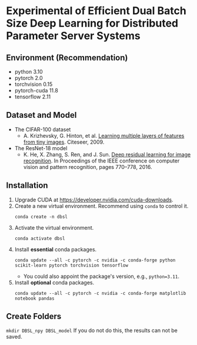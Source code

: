 # Experimental of Efficient Dual Batch Size Deep Learning for Distributed Parameter Server Systems
<!--
K. -W. Lu, P. Liu, D. -Y. Hong and J. -J. Wu, "Efficient Dual Batch Size Deep Learning for Distributed Parameter Server Systems," 2022 IEEE 46th Annual Computers, Software, and Applications Conference (COMPSAC), 2022, pp. 630-639, doi: [10.1109/COMPSAC54236.2022.00110](https://doi.org/10.1109/COMPSAC54236.2022.00110).
-->

## Environment (Recommendation)
- python 3.10
- pytorch 2.0
- torchvision 0.15
- pytorch-cuda 11.8
- tensorflow 2.11

## Dataset and Model
- The CIFAR-100 dataset
    - A. Krizhevsky, G. Hinton, et al. [Learning multiple layers of features from tiny images](https://www.cs.toronto.edu/~kriz/learning-features-2009-TR.pdf). Citeseer, 2009.
- The ResNet-18 model
    - K. He, X. Zhang, S. Ren, and J. Sun. [Deep residual learning for image recognition](https://doi.org/10.48550/arXiv.1512.03385). In Proceedings of the IEEE conference on computer vision and pattern recognition, pages 770–778, 2016.

## Installation
1. Upgrade CUDA at https://developer.nvidia.com/cuda-downloads.
2. Create a new virtual environment. Recommend using `conda` to control it.
    ```
    conda create -n dbsl
    ```
3. Activate the virtual environment.
    ```
    conda activate dbsl
    ```
4. Install **essential** conda packages.
    ```
    conda update --all -c pytorch -c nvidia -c conda-forge python scikit-learn pytorch torchvision tensorflow
    ```
    - You could also appoint the package's version, e.g., `python=3.11`.
5. Install **optional** conda packages.
    ```
    conda update --all -c pytorch -c nvidia -c conda-forge matplotlib notebook pandas
    ```

## Create Folders
`mkdir DBSL_npy DBSL_model`
If you do not do this, the results can not be saved.

<!--
## DBSL
Run `DBSL.py` by:
```
python DBSL.py -a='$(serverIP)' -w=$(wordSize) -r=$(rank)
```
- You should check ufw first
  - need the permission to access any `port` of the devices
  - `ufw allow from $(deviceIP)`
  - maybe you also need to modify `/etc/hosts` and comment `127.0.0.1 localhost`
  - suck PyTorch RPC zzz...
- addres: Server IP
- world: numbers of machines on parameter server
- rank: 1~(w-1) if worker, 0 if server
- hyperparameters in code:
    - a, b: device information, get from linear regression
    - num_GPU, num_small
    - base_BS, base_LR
    - extra_time_ratio
    - rounds, threshold, gamma

## Plot Figure
Please use `Makefile` under the directory `plot`.
1. gnuplot: `make gnuplot`
2. pyplot: `make pyplot`
3. both: `make`
4. clean: `make clean`
-->